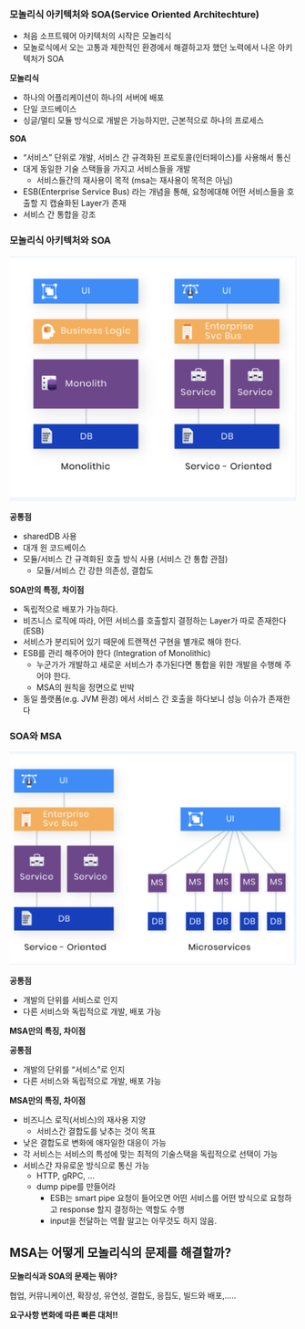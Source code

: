### 모놀리식 아키텍처와 SOA(Service Oriented Architechture)

- 처음 소프트웨어 아키텍처의 시작은 모놀리식
- 모놀로식에서 오는 고통과 제한적인 환경에서 해결하고자 했던 노력에서 나온 아키텍처가 SOA

**모놀리식**

- 하나의 어플리케이션이 하나의 서버에 배포
- 단일 코드베이스
- 싱글/멀티 모듈 방식으로 개발은 가능하지만, 근본적으로 하나의 프로세스

**SOA**

- “서비스” 단위로 개발, 서비스 간 규격화된 프로토콜(인터페이스)를 사용해서 통신
- 대게 동일한 기술 스택들을 가지고 서비스들을 개발
    - 서비스들간의 재사용이 목적 (msa는 재사용이 목적은 아님)
- ESB(Enterprise Service Bus) 라는 개념을 통해, 요청에대해 어떤 서비스들을 호출할 지 캡슐화된 Layer가 존재
- 서비스 간 통합을 강조

### 모놀리식 아키텍처와 SOA

![mo_soa_1.png](images%2Fmo_soa_1.png)

**공통점**

- sharedDB 사용
- 대개 원 코드베이스
- 모듈/서비스 간 규격화된 호출 방식 사용 (서비스 간 통합 관점)
    - 모듈/서비스 간 강한 의존성, 결합도


**SOA만의 특정, 차이점**

- 독립적으로 배포가 가능하다.
- 비즈니스 로직에 따라, 어떤 서비스를 호출할지 결정하는 Layer가 따로 존재한다(ESB)
- 서비스가 분리되어 있기 때문에 트랜잭션 구현을 별개로 해야 한다.
- ESB를 관리 해주어야 한다 (Integration of Monolithic)
    - 누군가가 개발하고 새로운 서비스가 추가된다면 통합을 위한 개발을 수행해 주어야 한다.
    - MSA의 원칙을 정면으로 반박
- 동일 플랫폼(e.g. JVM 환경) 에서 서비스 간 호출을 하다보니 성능 이슈가 존재한다

### SOA와 MSA

![mo_soa_2.png](images%2Fmo_soa_2.png)

**공통점**

- 개발의 단위를 서비스로 인지
- 다른 서비스와 독립적으로 개발, 배포 가능

**MSA만의 특징, 차이점**

**공통점**

- 개발의 단위를 “서비스”로 인지
- 다른 서비스와 독립적으로 개발, 배포 가능

**MSA만의 특징, 차이점**

- 비즈니스 로직(서비스)의 재사용 지양
    - 서비스간 결합도를 낮추는 것이 목표
- 낮은 결합도로 변화에 애자일한 대응이 가능
- 각 서비스는 서비스의 특성에 맞는 최적의 기술스택을 독립적으로 선택이 가능
- 서비스간 자유로운 방식으로 통신 가능
    - HTTP, gRPC, …
    - dump pipe를 만들어라
        - ESB는 smart pipe 요청이 들어오면 어떤 서비스를 어떤 방식으로 요청하고 response 할지 결정하는 역할도 수행
        - input을 전달하는 역활 말고는 아무것도 하지 않음.

## MSA는 어떻게 모놀리식의 문제를 해결할까?

**모놀리식과 SOA의 문제는 뭐야?**

협업, 커뮤니케이션, 확장성, 유연성, 결합도, 응집도, 빌드와 배포,…..

**요구사항 변화에 따른 빠른 대처!!**